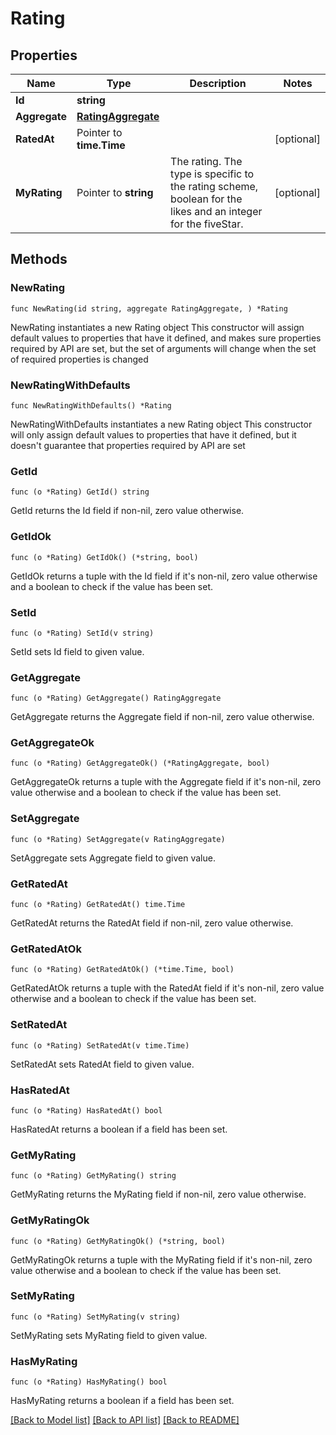 # Rating

## Properties

Name | Type | Description | Notes
------------ | ------------- | ------------- | -------------
**Id** | **string** |  | 
**Aggregate** | [**RatingAggregate**](RatingAggregate.md) |  | 
**RatedAt** | Pointer to **time.Time** |  | [optional] 
**MyRating** | Pointer to **string** | The rating. The type is specific to the rating scheme, boolean for the likes and an integer for the fiveStar. | [optional] 

## Methods

### NewRating

`func NewRating(id string, aggregate RatingAggregate, ) *Rating`

NewRating instantiates a new Rating object
This constructor will assign default values to properties that have it defined,
and makes sure properties required by API are set, but the set of arguments
will change when the set of required properties is changed

### NewRatingWithDefaults

`func NewRatingWithDefaults() *Rating`

NewRatingWithDefaults instantiates a new Rating object
This constructor will only assign default values to properties that have it defined,
but it doesn't guarantee that properties required by API are set

### GetId

`func (o *Rating) GetId() string`

GetId returns the Id field if non-nil, zero value otherwise.

### GetIdOk

`func (o *Rating) GetIdOk() (*string, bool)`

GetIdOk returns a tuple with the Id field if it's non-nil, zero value otherwise
and a boolean to check if the value has been set.

### SetId

`func (o *Rating) SetId(v string)`

SetId sets Id field to given value.


### GetAggregate

`func (o *Rating) GetAggregate() RatingAggregate`

GetAggregate returns the Aggregate field if non-nil, zero value otherwise.

### GetAggregateOk

`func (o *Rating) GetAggregateOk() (*RatingAggregate, bool)`

GetAggregateOk returns a tuple with the Aggregate field if it's non-nil, zero value otherwise
and a boolean to check if the value has been set.

### SetAggregate

`func (o *Rating) SetAggregate(v RatingAggregate)`

SetAggregate sets Aggregate field to given value.


### GetRatedAt

`func (o *Rating) GetRatedAt() time.Time`

GetRatedAt returns the RatedAt field if non-nil, zero value otherwise.

### GetRatedAtOk

`func (o *Rating) GetRatedAtOk() (*time.Time, bool)`

GetRatedAtOk returns a tuple with the RatedAt field if it's non-nil, zero value otherwise
and a boolean to check if the value has been set.

### SetRatedAt

`func (o *Rating) SetRatedAt(v time.Time)`

SetRatedAt sets RatedAt field to given value.

### HasRatedAt

`func (o *Rating) HasRatedAt() bool`

HasRatedAt returns a boolean if a field has been set.

### GetMyRating

`func (o *Rating) GetMyRating() string`

GetMyRating returns the MyRating field if non-nil, zero value otherwise.

### GetMyRatingOk

`func (o *Rating) GetMyRatingOk() (*string, bool)`

GetMyRatingOk returns a tuple with the MyRating field if it's non-nil, zero value otherwise
and a boolean to check if the value has been set.

### SetMyRating

`func (o *Rating) SetMyRating(v string)`

SetMyRating sets MyRating field to given value.

### HasMyRating

`func (o *Rating) HasMyRating() bool`

HasMyRating returns a boolean if a field has been set.


[[Back to Model list]](../README.md#documentation-for-models) [[Back to API list]](../README.md#documentation-for-api-endpoints) [[Back to README]](../README.md)


